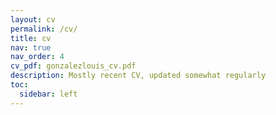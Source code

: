 ```yaml
---
layout: cv
permalink: /cv/
title: cv
nav: true
nav_order: 4
cv_pdf: gonzalezlouis_cv.pdf
description: Mostly recent CV, updated somewhat regularly
toc:
  sidebar: left
---
```


